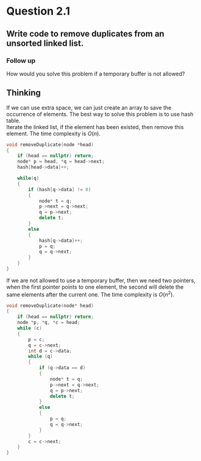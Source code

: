 # Question 2.1
## Write code to remove duplicates from an unsorted linked list.
### Follow up  
How would you solve this problem if a temporary buffer is not allowed?

## Thinking
If we can use extra space, we can just create an array to save the occurrence of elements. The best way to solve this problem is to use hash table.  
Iterate the linked list, if the element has been existed, then remove this element. The time complexity is $O(n)$.
```cpp
void removeDuplicate(node *head)
{
    if (head == nullptr) return;
    node* p = head, *q = head->next;
    hash[head->data]++;

    while(q)
    {
        if (hash[q->data] != 0)
        {
            node* t = q;
            p->next = q->next;
            q = p->next;
            delete t;
        }
        else
        {
            hash[q->data]++;
            p = q;
            q = q->next;
        }
    }
}
```
If we are not allowed to use a temporary buffer, then we need two pointers, when the first pointer points to one element, the second will delete the same elements after the current one. The time complexity is $O(n^2)$.
```cpp
void removeDuplicate(node* head)
{
    if (head == nullptr) return;
    node *p, *q, *c = head;
    while (c)
    {
        p = c;
        q = c->next;
        int d = c->data;
        while (q)
        {
            if (q->data == d)
            {
                node* t = q;
                p->next = q->next;
                q = p->next;
                delete t;
            }
            else
            {
                p = q;
                q = q->next;
            }
        }
        c = c->next;
    }
}
```